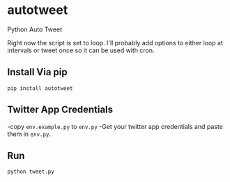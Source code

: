 # autotweet #
Python Auto Tweet

Right now the script is set to loop.  I'll probably add options to either loop at intervals or tweet once so it can be used with cron.

## Install Via pip ##
`pip install autotweet`

## Twitter App Credentials ##
-copy `env.example.py` to `env.py`
-Get your twitter app credentials and paste them in `env.py`.

## Run ##
`python tweet.py`